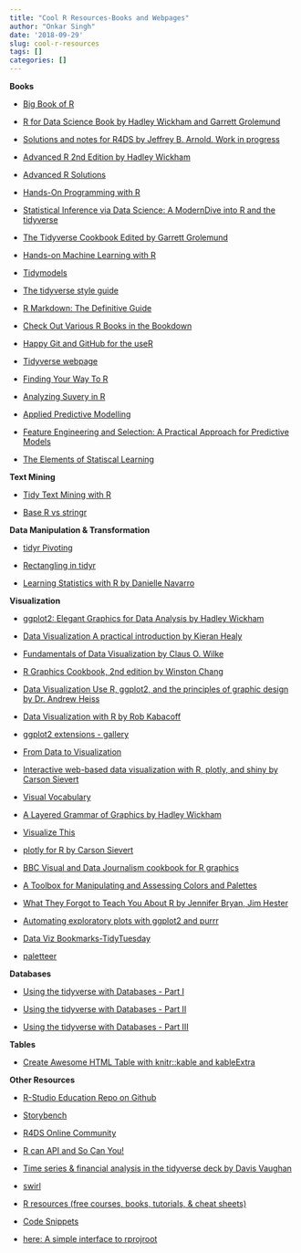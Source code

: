 ```yaml
---
title: "Cool R Resources-Books and Webpages"
author: "Onkar Singh"
date: '2018-09-29'
slug: cool-r-resources
tags: []
categories: []
---
```


**Books**

- [Big Book of R](https://www.bigbookofr.com/)
- [R for Data Science Book by Hadley Wickham and Garrett Grolemund](http://r4ds.had.co.nz/)

- [Solutions and notes for R4DS by Jeffrey B. Arnold. Work in progress](https://jrnold.github.io/r4ds-exercise-solutions/)

- [Advanced R 2nd Edition by Hadley Wickham](https://adv-r.hadley.nz/)

- [Advanced R Solutions](https://advanced-r-solutions.rbind.io/)

- [Hands-On Programming with R](https://rstudio-education.github.io/hopr/)

- [Statistical Inference via Data Science: A ModernDive into R and the tidyverse](https://moderndive.com/)

- [The Tidyverse Cookbook Edited by Garrett Grolemund](https://rstudio-education.github.io/tidyverse-cookbook/) 

- [Hands-on Machine Learning with R](https://bradleyboehmke.github.io/hands-on-machine-learning-with-r/)
- [Tidymodels](https://www.tidymodels.org/)

- [The tidyverse style guide](https://style.tidyverse.org/)

- [R Markdown: The Definitive Guide](https://bookdown.org/yihui/rmarkdown/)

- [Check Out Various R Books in the Bookdown](https://bookdown.org/)

- [Happy Git and GitHub for the useR](http://happygitwithr.com/)

- [Tidyverse webpage](https://www.tidyverse.org/)

- [Finding Your Way To R](https://education.rstudio.com/learn/)

- [Analyzing Suvery in R](http://asdfree.com/)

- [Applied Predictive Modelling](http://appliedpredictivemodeling.com/user2014)

- [Feature Engineering and Selection: A Practical Approach for Predictive Models](http://www.feat.engineering/)

- [The Elements of Statiscal Learning](https://web.stanford.edu/~hastie/ElemStatLearn/)

**Text Mining**

- [Tidy Text Mining with R](https://www.tidytextmining.com/)

- [ Base R vs stringr](https://stringr.tidyverse.org/articles/from-base.html)

**Data Manipulation & Transformation**

- [tidyr Pivoting](https://tidyr.tidyverse.org/dev/articles/pivot.html)

- [Rectangling in tidyr](https://tidyr.tidyverse.org/dev/articles/rectangle.html)

- [Learning Statistics with R by Danielle Navarro](https://learningstatisticswithr.com/)



**Visualization**

- [ggplot2: Elegant Graphics for Data Analysis by Hadley Wickham](https://ggplot2-book.org/)

- [Data Visualization A practical introduction by Kieran Healy](http://socviz.co/)

- [Fundamentals of Data Visualization by Claus O. Wilke](https://serialmentor.com/dataviz/)

- [R Graphics Cookbook, 2nd edition by Winston Chang](https://r-graphics.org/)

- [Data Visualization Use R, ggplot2, and the principles of graphic design by Dr. Andrew Heiss](https://datavizm20.classes.andrewheiss.com/) 

- [Data Visualization with R by Rob Kabacoff](https://rkabacoff.github.io/datavis/)

- [ggplot2 extensions - gallery](http://www.ggplot2-exts.org/gallery/)

- [From Data to Visualization](https://www.data-to-viz.com/index.html)

- [Interactive web-based data visualization with R, plotly, and shiny by Carson Sievert](https://plotly-r.com/)

- [Visual Vocabulary](https://gramener.github.io/visual-vocabulary-vega/)

- [A Layered Grammar of Graphics by Hadley Wickham](http://vita.had.co.nz/papers/layered-grammar.pdf)

- [Visualize This](http://book.flowingdata.com/)

- [plotly for R by Carson Sievert](https://plotly-book.cpsievert.me/)

- [BBC Visual and Data Journalism cookbook for R    graphics](https://bbc.github.io/rcookbook/)

- [A Toolbox for Manipulating and Assessing Colors and Palettes](http://colorspace.r-forge.r-project.org/index.html)

- [What They Forgot to Teach You About R by Jennifer Bryan, Jim Hester](https://whattheyforgot.org/)

- [Automating exploratory plots with ggplot2 and purrr](https://aosmith.rbind.io/2018/08/20/automating-exploratory-plots/)
- [Data Viz Bookmarks-TidyTuesday](https://www.notion.so/Data-Viz-Bookmarks-dc01718020bd4fd6a8a4ca80e6bce933)
- [paletteer](https://github.com/EmilHvitfeldt/paletteer)


**Databases**

- [Using the tidyverse with Databases - Part I](https://sciencificity-blog.netlify.app/posts/2020-12-12-using-the-tidyverse-with-databases/)

- [Using the tidyverse with Databases - Part II](https://sciencificity-blog.netlify.app/posts/2020-12-20-using-the-tidyverse-with-dbs-partii/)

- [Using the tidyverse with Databases - Part III](https://sciencificity-blog.netlify.app/posts/2020-12-31-using-tidyverse-with-dbs-partiii/)

**Tables**

- [Create Awesome HTML Table with knitr::kable and kableExtra](https://cloud.r-project.org/web/packages/kableExtra/vignettes/awesome_table_in_html.html)

**Other Resources**

- [ R-Studio Education Repo on Github](https://github.com/rstudio-education)

- [Storybench](http://www.storybench.org/)

- [R4DS Online Community](https://medium.com/@kierisi/r4ds-the-next-iteration-d51e0a1b0b82)

- [R can API and So Can You!](https://medium.com/@heathernolis/r-can-api-c184951a24a3)

- [Time series & financial analysis in the tidyverse deck by Davis Vaughan](https://speakerdeck.com/davisvaughan/time-series-and-financial-analysis-in-the-tidyverse?slide=58)

- [swirl](https://swirlstats.com/)

- [R resources (free courses, books, tutorials, & cheat sheets)](https://paulvanderlaken.com/2017/08/10/r-resources-cheatsheets-tutorials-books/)

- [Code Snippets](https://support.rstudio.com/hc/en-us/articles/204463668-Code-Snippets)

- [here: A simple interface to rprojroot](https://here.r-lib.org/)

